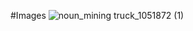 #Images
![noun_mining truck_1051872 (1)](https://user-images.githubusercontent.com/47176573/55282489-a38db280-5312-11e9-9cfe-b8d9aa203862.png)
